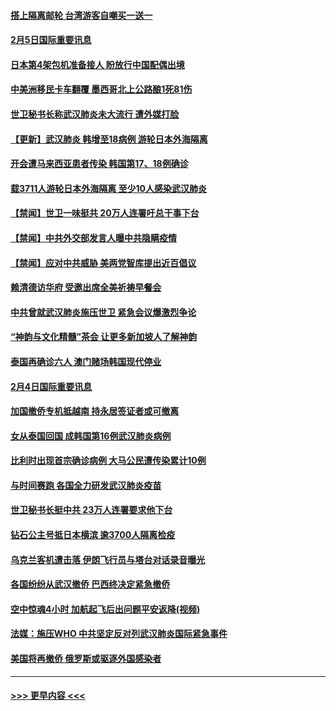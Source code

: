 #### [搭上隔离邮轮 台湾游客自嘲买一送一](../pages/prog202/a102769845.md?t=02052144) 
#### [2月5日国际重要讯息](../pages/prog202/a102769821.md?t=02052144) 
#### [日本第4架包机准备接人 盼放行中国配偶出境](../pages/prog202/a102769765.md?t=02052144) 
#### [中美洲移民卡车翻覆 墨西哥北上公路酿1死81伤](../pages/prog202/a102769703.md?t=02052144) 
#### [世卫秘书长称武汉肺炎未大流行 遭外媒打脸](../pages/prog202/a102769679.md?t=02052144) 
#### [【更新】武汉肺炎 韩增至18病例 游轮日本外海隔离](../pages/prog202/a102758911.md?t=02052144) 
#### [开会遭马来西亚患者传染 韩国第17、18例确诊](../pages/prog202/a102769600.md?t=02052144) 
#### [载3711人游轮日本外海隔离 至少10人感染武汉肺炎](../pages/prog202/a102769538.md?t=02052144) 
#### [【禁闻】世卫一味挺共 20万人连署吁总干事下台](../pages/prog202/a102769445.md?t=02052144) 
#### [【禁闻】中共外交部发言人曝中共隐瞒疫情](../pages/prog202/a102769400.md?t=02052144) 
#### [【禁闻】应对中共威胁 美两党智库提出近百倡议](../pages/prog202/a102769357.md?t=02052144) 
#### [赖清德访华府  受邀出席全美祈祷早餐会](../pages/prog202/a102769350.md?t=02052144) 
#### [中共曾就武汉肺炎施压世卫 紧急会议爆激烈争论](../pages/prog202/a102769312.md?t=02052144) 
#### [“神韵与文化精髓”茶会 让更多新加坡人了解神韵](../pages/prog202/a102769286.md?t=02052144) 
#### [泰国再确诊六人 澳门赌场韩国现代停业](../pages/prog202/a102769239.md?t=02052144) 
#### [2月4日国际重要讯息](../pages/prog202/a102768884.md?t=02052144) 
#### [加国撤侨专机抵越南 持永居签证者或可撤离](../pages/prog202/a102768877.md?t=02052144) 
#### [女从泰国回国 成韩国第16例武汉肺炎病例](../pages/prog202/a102768669.md?t=02052144) 
#### [比利时出现首宗确诊病例 大马公民遭传染累计10例](../pages/prog202/a102768824.md?t=02052144) 
#### [与时间赛跑 各国全力研发武汉肺炎疫苗](../pages/prog202/a102768738.md?t=02052144) 
#### [世卫秘书长挺中共 23万人连署要求他下台](../pages/prog202/a102768717.md?t=02052144) 
#### [钻石公主号抵日本横滨 逾3700人隔离检疫](../pages/prog202/a102768714.md?t=02052144) 
#### [乌克兰客机遭击落 伊朗飞行员与塔台对话录音曝光](../pages/prog202/a102768645.md?t=02052144) 
#### [各国纷纷从武汉撤侨 巴西终决定紧急撤侨](../pages/prog202/a102768630.md?t=02052144) 
#### [空中惊魂4小时 加航起飞后出问题平安返降(视频)](../pages/prog202/a102768601.md?t=02052144) 
#### [法媒：施压WHO 中共坚定反对列武汉肺炎国际紧急事件](../pages/prog202/a102768584.md?t=02052144) 
#### [美国将再撤侨 俄罗斯或驱逐外国感染者](../pages/prog202/a102768247.md?t=02052144) 

----
#### [ >>> 更早内容 <<< ](../indexes/prog202-earlier.md)
